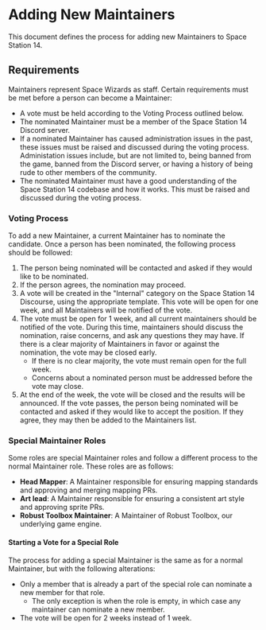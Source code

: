 # Adding New Maintainers

This document defines the process for adding new Maintainers to Space Station 14.

## Requirements

Maintainers represent Space Wizards as staff. Certain requirements must be met before a person can become a Maintainer:
- A vote must be held according to the Voting Process outlined below.
- The nominated Maintainer must be a member of the Space Station 14 Discord server.
- If a nominated Maintainer has caused administration issues in the past, these issues must be raised and discussed during the voting process. Administation issues include, but are not limited to, being banned from the game, banned from the Discord server, or having a history of being rude to other members of the community.
- The nominated Maintainer must have a good understanding of the Space Station 14 codebase and how it works. This must be raised and discussed during the voting process.

### Voting Process

To add a new Maintainer, a current Maintainer has to nominate the candidate. Once a person has been nominated, the following process should be followed:
1. The person being nominated will be contacted and asked if they would like to be nominated. 
2. If the person agrees, the nomination may proceed.
3. A vote will be created in the "Internal" category on the Space Station 14 Discourse, using the appropriate template. This vote will be open for one week, and all Maintainers will be notified of the vote.
4. The vote must be open for 1 week, and all current maintainers should be notified of the vote. During this time, maintainers should discuss the nomination, raise concerns, and ask any questions they may have. If there is a clear majority of Maintainers in favor or against the nomination, the vote may be closed early.
    - If there is no clear majority, the vote must remain open for the full week.
    - Concerns about a nominated person must be addressed before the vote may close.
5. At the end of the week, the vote will be closed and the results will be announced. If the vote passes, the person being nominated will be contacted and asked if they would like to accept the position. If they agree, they may then be added to the Maintainers list.

### Special Maintainer Roles

Some roles are special Maintainer roles and follow a different process to the normal Maintainer role. These roles are as follows:
- **Head Mapper**: A Maintainer responsible for ensuring mapping standards and approving and merging mapping PRs.
- **Art lead**: A Maintainer responsible for ensuring a consistent art style and approving sprite PRs.
- **Robust Toolbox Maintainer**: A Maintainer of Robust Toolbox, our underlying game engine. 

#### Starting a Vote for a Special Role

The process for adding a special Maintainer is the same as for a normal Maintainer, but with the following alterations:
- Only a member that is already a part of the special role can nominate a new member for that role.
    - The only exception is when the role is empty, in which case any maintainer can nominate a new member.
- The vote will be open for 2 weeks instead of 1 week.